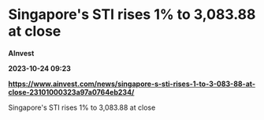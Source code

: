 # Singapore's STI rises 1% to 3,083.88 at close
**AInvest**

**2023-10-24 09:23**

**https://www.ainvest.com/news/singapore-s-sti-rises-1-to-3-083-88-at-close-23101000323a97a0764eb234/**

Singapore's STI rises 1% to 3,083.88 at close